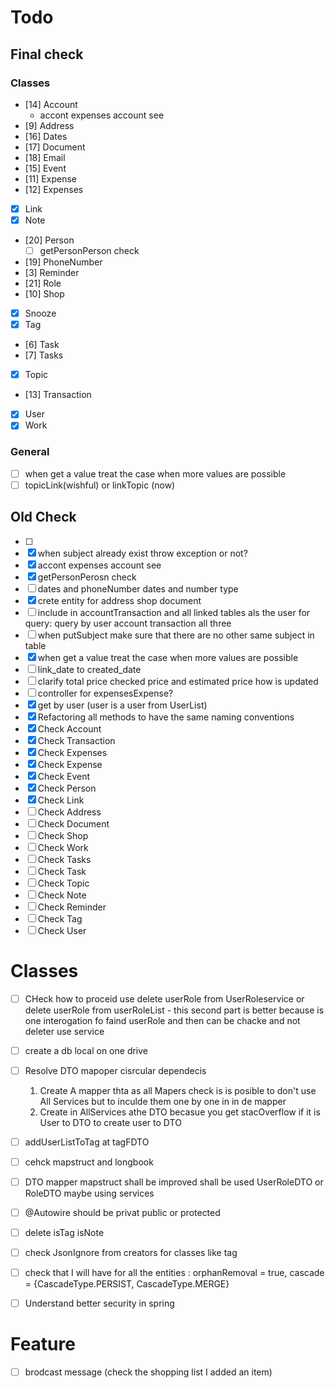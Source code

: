 # Todo

## Final check

### Classes

- [14] Account
    - accont expenses account see
- [9] Address
- [16] Dates
- [17] Document
- [18] Email
- [15] Event
- [11] Expense
- [12] Expenses
- [x] Link
- [x] Note
- [20] Person
    - [ ] getPersonPerson check
- [19] PhoneNumber
- [3] Reminder
- [21] Role
- [10] Shop
- [x] Snooze
- [x] Tag
- [6] Task
- [7] Tasks
- [x] Topic
- [13] Transaction
- [x] User
- [x] Work

### General

- [ ] when get a value treat the case when more values are possible
- [ ] topicLink(wishful) or linkTopic (now)

## Old Check

- [ ] 
- [x] when subject already exist throw exception or not?
- [x] accont expenses account see
- [x] getPersonPerosn check
- [ ] dates and phoneNumber dates and number type
- [x] crete entity for address shop document
- [ ] include in accountTransaction and all linked tables als the user for query:  query by user account transaction all
  three
- [ ] when putSubject make sure that there are no other same subject in table
- [x] when get a value treat the case when more values are possible
- [ ] link_date to created_date
- [ ] clarify total price checked price and estimated price how is updated
- [ ] controller for expensesExpense?
- [x] get by user (user is a user from UserList)
- [x] Refactoring all methods to have the same naming conventions
- [x] Check Account
- [x] Check Transaction
- [x] Check Expenses
- [x] Check Expense
- [x] Check Event
- [x] Check Person
- [x] Check Link
- [ ] Check Address
- [ ] Check Document
- [ ] Check Shop
- [ ] Check Work
- [ ] Check Tasks
- [ ] Check Task
- [ ] Check Topic
- [ ] Check Note
- [ ] Check Reminder
- [ ] Check Tag
- [ ] Check User

# Classes

- [ ] CHeck how to proceid use delete userRole from UserRoleservice
  or delete userRole from userRoleList - this second part is better
  because is one interogation fo faind userRole and then can be chacke and not deleter use service

- [ ] create a db local on one drive

- [ ] Resolve DTO mapoper cisrcular dependecis
    1. Create A mapper thta as all Mapers check is is posible to don't use All Services but to inculde them one by one
       in in de mapper
    2. Create in AllServices athe DTO becasue you get stacOverflow if it is User to DTO to create user to DTO
- [ ] addUserListToTag at tagFDTO
- [ ] cehck mapstruct and longbook

- [ ] DTO mapper mapstruct shall be improved shall be used UserRoleDTO or RoleDTO maybe using services
- [ ] @Autowire should be privat public or protected
- [ ] delete isTag isNote
- [ ] check JsonIgnore from creators for classes like tag
- [ ] check that I will have for all the entities : orphanRemoval = true, cascade = {CascadeType.PERSIST,
  CascadeType.MERGE}
- [ ] Understand better security in spring

# Feature

- [ ] brodcast message (check the shopping list I added an item)